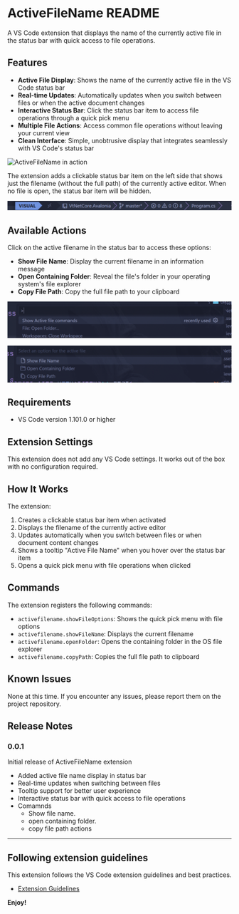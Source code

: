# ActiveFileName README

A VS Code extension that displays the name of the currently active file in the status bar with quick access to file operations.

## Features

- **Active File Display**: Shows the name of the currently active file in the VS Code status bar
- **Real-time Updates**: Automatically updates when you switch between files or when the active document changes
- **Interactive Status Bar**: Click the status bar item to access file operations through a quick pick menu
- **Multiple File Actions**: Access common file operations without leaving your current view
- **Clean Interface**: Simple, unobtrusive display that integrates seamlessly with VS Code's status bar

![ActiveFileName in action](images/demo.gif)

The extension adds a clickable status bar item on the left side that shows just the filename (without the full path) of the currently active editor. When no file is open, the status bar item will be hidden.

![Status Bar Display](images/statusbar.png)

## Available Actions

Click on the active filename in the status bar to access these options:

- **Show File Name**: Display the current filename in an information message
- **Open Containing Folder**: Reveal the file's folder in your operating system's file explorer
- **Copy File Path**: Copy the full file path to your clipboard

![Quick Pick Menu](images/command.png)

![Extension Overview](images/options.png)
## Requirements

- VS Code version 1.101.0 or higher

## Extension Settings

This extension does not add any VS Code settings. It works out of the box with no configuration required.

## How It Works

The extension:
1. Creates a clickable status bar item when activated
2. Displays the filename of the currently active editor
3. Updates automatically when you switch between files or when document content changes
4. Shows a tooltip "Active File Name" when you hover over the status bar item
5. Opens a quick pick menu with file operations when clicked

## Commands

The extension registers the following commands:

- `activefilename.showFileOptions`: Shows the quick pick menu with file options
- `activefilename.showFileName`: Displays the current filename
- `activefilename.openFolder`: Opens the containing folder in the OS file explorer
- `activefilename.copyPath`: Copies the full file path to clipboard

## Known Issues

None at this time. If you encounter any issues, please report them on the project repository.

## Release Notes

### 0.0.1

Initial release of ActiveFileName extension
- Added active file name display in status bar
- Real-time updates when switching between files
- Tooltip support for better user experience
- Interactive status bar with quick access to file operations
- Comamnds
    - Show file name.
    - open containing folder. 
    - copy file path actions

---

## Following extension guidelines

This extension follows the VS Code extension guidelines and best practices.

* [Extension Guidelines](https://code.visualstudio.com/api/references/extension-guidelines)

**Enjoy!**
